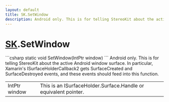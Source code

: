 ```yaml
---
layout: default
title: SK.SetWindow
description: Android only. This is for telling StereoKit about the active Android window surface. In particular, Xamarin's ISurfaceHolderCallback2 gets SurfaceCreated and SurfaceDestroyed events, and these events should feed into this function.
---
```

# [SK]({{site.url}}/Pages/StereoKit/SK.html).SetWindow

<div class='signature' markdown='1'>
```csharp
static void SetWindow(IntPtr window)
```
Android only. This is for telling StereoKit about the
active Android window surface. In particular, Xamarin's
ISurfaceHolderCallback2 gets SurfaceCreated and SurfaceDestroyed
events, and these events should feed into this function.
</div>

|  |  |
|--|--|
|IntPtr window|This is an ISurfaceHolder.Surface.Handle or             equivalent pointer.|




